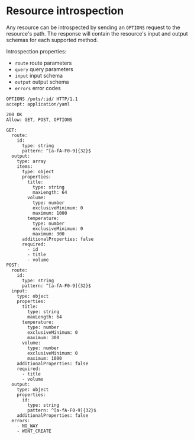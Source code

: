 # Resource introspection

Any resource can be introspected by sending an `OPTIONS` request to the resource's path.
The response will contain the resource's input and output schemas for each supported method.

Introspection properties:

- `route` route parameters
- `query` query parameters
- `input` input schema
- `output` output schema
- `errors` error codes

```http
OPTIONS /pots/:id/ HTTP/1.1
accept: application/yaml
```

```http
200 OK
Allow: GET, POST, OPTIONS

GET:
  route:
    id:
      type: string
      pattern: ^[a-fA-F0-9]{32}$
  output:
    type: array
    items:
      type: object
      properties:
        title:
          type: string
          maxLength: 64
        volume:
          type: number
          exclusiveMinimum: 0
          maximum: 1000
        temperature:
          type: number
          exclusiveMinimum: 0
          maximum: 300
      additionalProperties: false
      required:
        - id
        - title
        - volume
POST:
  route:
    id:
      type: string
      pattern: ^[a-fA-F0-9]{32}$
  input:
    type: object
    properties:
      title:
        type: string
        maxLength: 64
      temperature:
        type: number
        exclusiveMinimum: 0
        maximum: 300
      volume:
        type: number
        exclusiveMinimum: 0
        maximum: 1000
    additionalProperties: false
    required:
      - title
      - volume
  output:
    type: object
    properties:
      id:
        type: string
        pattern: ^[a-fA-F0-9]{32}$
    additionalProperties: false
  errors:
    - NO_WAY
    - WONT_CREATE
```
